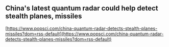 ## China's latest quantum radar could help detect stealth planes, missiles
  
  [https://www.popsci.com/china-quantum-radar-detects-stealth-planes-missiles?dom=rss-default](https://www.popsci.com/china-quantum-radar-detects-stealth-planes-missiles?dom=rss-default)